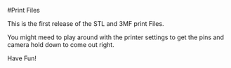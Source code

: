 #Print Files

This is the first release of the STL and 3MF print Files.

You might meed to play around with the printer settings to get the pins and camera hold down to come out right. 

Have Fun!
